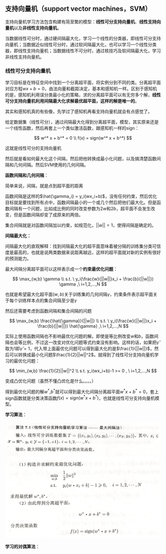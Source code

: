 ## 支持向量机（support vector machines，SVM）

支持向量机学习方法包含构建有简至繁的模型：**线性可分支持向量机**、**线性支持向量机**以及**非线性支持向量机**。

当数据线性可分时，通过硬间隔最大化，学习一个线性的分类器，即线性可分支持向量机；当数据近似线性可分时，通过软间隔最大化，也可以学习一个线性分类器，即线性支持向量机；当数据线性不可分时，通过核技巧及软间隔最大化，学习非线性支持向量机。

### 线性可分支持向量机

学习目标是在特征空间中找到一个分离超平面，将实例分到不同的类。分离超平面对应方程$wx+b = 0$，由法向量和截距决定，基本和感知机一样。区别于感知机的是，感知机利用误分类最小化的策略，求的分离超平面可以有无穷多个解，**线性可分支持向量机利用间隔最大化求解最优超平面，这样的解是唯一的**。

其实和感知机真的有些像，先学过了感知机再看支持向量机就会有点感觉了。

给定数据集（线性可分），通过间隔最大化得到分离超平面，模型，其实原来还是一个线性函数，然后再套上一个类似激活函数，跟感知机一样的sign：

$$
w^* x + b^* = 0 \\
f(x) = sign(w^* x + b^*)
$$

这就是线性可分的支持向量机

然后就是看如何最大化这个间隔，然后把他转换成最小化问题，以及搞清楚函数间隔和几何间隔。然后SVM使用的几何间隔。

**函数间隔和几何间隔**：

简单来说，间隔，就是点到超平面的距离

函数间隔是这样的$\hat{\gamma_i} = y_i(wx_i+b)$，没有任何约束，然后优化目标就是要找到所有点中，函数间隔最小的一个或几个然后把他们最大化。但是函数间隔有一个问题，比如成比例的同时改变参数为$2w$和$2b$，超平面不会发生改变，但是函数间隔却变了成原来的两倍。

集合间隔就是对函数间隔加以约束，如规范化，$||w|| = 1$，使得间隔是确定的。

**间隔最大化：**

间隔最大化的直观解释：找到间隔最大化的超平面意味着被分隔的训练集分类可信度是最高的，也就是说两类数据来说距离越远，这样的超平面就对新的实例有很好的预测能力。

最大间隔分离超平面可以这样表示成一个**约束最优化问题**：

$$
\max_{w,b} \gamma \\
s.t. \ y_i(\frac{w}{||w||}x_i + \frac{b}{||w||})  \gamma ,\  i=1,2,...,N
$$

也就是希望最大化超平面$(w,b)$关于训练集的几何间隔$\gamma$，约束条件表示超平面关于每个训练样本点的集合间隔至少是$\gamma$

然后还需要考虑到函数间隔和集合间隔的问题

$$
\max_{w,b} \frac{\hat{\gamma}}{||w||} \\
s.t. \ y_i(\frac{w}{||w||}x_i + \frac{b}{||w||})  \hat{\gamma} ,\  i=1,2,...,N
$$

实际上使用函数间隔也不影响最优化问题的解。即使是等比例改变$w$和$b$，函数间隔也会等比例，不过这一改变对优化问题等式约束没有影响。这样的话，如果把$\hat{\gamma}$取为1即$\hat{\gamma} = 1$，代入带上面最优化问题可以得到最大化的是$\frac{1}{||w||}$，然后可以转换成最小化问题$\frac{1}{2}||w||^2$。就得到了线性可分支持向量机学习的最优化问题：

$$
\min_{w,b} \frac{1}{2}||w||^2 \\
s.t. y_i(wx_i+b)-1 >= 0 , \ i=1,2,...,N
$$

变成凸优化问题（虽然不懂凸优化是什么。。。。）

得到最优化问题的解$w^*$,$b^*$就可以得到最大化间隔分离超平面$w^*x+b^*=0$，套上sign函数就是分类决策函数$f(x) = sign(w^*x+b^*)$，也就是线性可分支持向量机模型。

**学习算法**：

![](image/../imge/SVM_1.png)
![](image/../imge/SVM_2.png)

**学习的对偶算法**：

